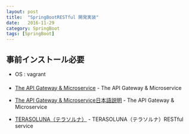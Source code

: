 ```yaml
---
layout: post
title:  "SpringBootRESTful 開発実装"
date:   2016-11-29
category: SpringBoot
tags: [SpringBoot]
---
```


## 事前インストール必要

- OS : vagrant


####    

- [The API Gateway & Microservice](https://github.com/Mashape/kong) - The API Gateway & Microservice

- [The API Gateway & Microservice日本語説明](http://qiita.com/awakia/items/235cf6fd299634391ce6) - The API Gateway & Microservice

- [TERASOLUNA（テラソルナ）](http://terasolunaorg.github.io/guideline/5.2.0.RELEASE/ja/ArchitectureInDetail/WebServiceDetail/REST.html#restoverviewaboutrestfulwebservice) - TERASOLUNA（テラソルナ）RESTful service

